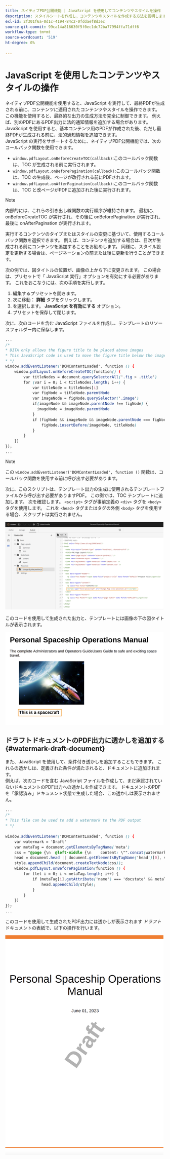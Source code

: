 ```yaml
---
title: ネイティブPDF公開機能 | JavaScript を使用してコンテンツやスタイルを操作
description: スタイルシートを作成し、コンテンツのスタイルを作成する方法を説明します。
exl-id: 2f301f6a-0d1c-4194-84c2-0fddaef8d3ec
source-git-commit: 99ca14a816630f5f0ec1dc72ba77994ffa71dff6
workflow-type: tm+mt
source-wordcount: '519'
ht-degree: 0%

---
```


# JavaScript を使用したコンテンツやスタイルの操作

ネイティブPDF公開機能を使用すると、JavaScript を実行して、最終PDFが生成される前に、コンテンツに適用されたコンテンツやスタイルを操作できます。 この機能を使用すると、最終的な出力の生成方法を完全に制御できます。 例えば、別のPDFにあるPDF出力に法的通知情報を追加する場合があります。 JavaScript を使用すると、基本コンテンツ用のPDFが作成された後、ただし最終PDFが生成される前に、法的通知情報を追加できます。\
JavaScript の実行をサポートするために、ネイティブPDF公開機能では、次のコールバック関数を使用できます。

* `window.pdfLayout.onBeforeCreateTOC(callback)`:このコールバック関数は、TOC が生成される前に実行されます。
* `window.pdfLayout.onBeforePagination(callback)`:このコールバック関数は、TOC の生成後、ページが改行される前にPDFされます。
* `window.pdfLayout.onAfterPagination(callback)`:このコールバック関数は、TOC と改ページがPDFに追加された後に実行されます。

>[!NOTE]
>
>内部的には、これらの引き出し線関数の実行順序が維持されます。 最初に、 onBeforeCreateTOC が実行され、その後に onBeforePagination が実行され、最後に onAfterPagination が実行されます。

実行するコンテンツのタイプまたはスタイルの変更に基づいて、使用するコールバック関数を選択できます。 例えば、コンテンツを追加する場合は、目次が生成される前にコンテンツを追加することをお勧めします。 同様に、スタイル設定を更新する場合は、ページネーションの前または後に更新を行うことができます。

次の例では、図タイトルの位置が、画像の上から下に変更されます。 この場合は、プリセットで「 JavaScript 実行」オプションを有効にする必要があります。 これをおこなうには、次の手順を実行します。

1. 編集するプリセットを開きます。
1. 次に移動： **詳細** タブをクリックします。
1. を選択します。 **JavaScript を有効にする** オプション。
1. プリセットを保存して閉じます。

次に、次のコードを含む JavaScript ファイルを作成し、テンプレートのリソースフォルダー内に保存します。

```css
...
/*
* DITA only allows the figure title to be placed above images 
* This JavaScript code is used to move the figure title below the image
* */
window.addEventListener('DOMContentLoaded', function () {
    window.pdfLayout.onBeforeCreateTOC(function() {
        var titleNodes = document.querySelectorAll('.fig > .title')
        for (var i = 0; i < titleNodes.length; i++) {
            var titleNode = titleNodes[i]
            var figNode = titleNode.parentNode
            var imageNode = figNode.querySelector('.image')
            if(imageNode && imageNode.parentNode !== figNode) {
              imageNode = imageNode.parentNode
            }
            if (figNode && imageNode && imageNode.parentNode === figNode) {
                figNode.insertBefore(imageNode, titleNode)
            }
        }
    })
});
...
```

>[!NOTE]
>
>この `window.addEventListener('DOMContentLoaded', function ()` 関数は、コールバック関数を使用する前に呼び出す必要があります。

次に、このスクリプトは、テンプレート出力の生成に使用されるテンプレートファイルから呼び出す必要がありますPDF。 この例では、TOC テンプレートに追加します。 次を確認します。 `<script>` タグが事前定義の `<div>` タグを `<body>` タグを使用します。 これを `<head>` タグまたはタグの外側 `<body>` タグを使用する場合、スクリプトは実行されません。

<img src="./assets/js-added-resources-template.png" width="500">

このコードを使用して生成された出力と、テンプレートには画像の下の図タイトルが表示されます。

<img src="./assets/fig-title-below-image.png" width="500">

## ドラフトドキュメントのPDF出力に透かしを追加する {#watermark-draft-document}

また、JavaScript を使用して、条件付き透かしを追加することもできます。 これらの透かしは、定義された条件が満たされると、ドキュメントに追加されます。\
例えば、次のコードを含む JavaScript ファイルを作成して、まだ承認されていないドキュメントのPDF出力への透かしを作成できます。 ドキュメントのPDFを「承認済み」ドキュメント状態で生成した場合、この透かしは表示されません。

```css
...
/*
* This file can be used to add a watermark to the PDF output
* */

window.addEventListener('DOMContentLoaded', function () {
    var watermark = 'Draft'
    var metaTag = document.getElementsByTagName('meta')
    css = "@page {\n  @left-middle {\n    content: \"".concat(watermark, "\";\n    z-index: 100;\n    font-family: sans-serif;\n    font-size: 80pt;\n    font-weight: bold;\n    color: gray(0, 0.3);\n    text-align: center;\n    transform: rotate(-54.7deg);\n    position: absolute;\n    left: 0;\n    top: 0;\n    width: 100%;\n    height: 100%;\n  }\n}")
    head = document.head || document.getElementsByTagName('head')[0], style = document.createElement('style');
    style.appendChild(document.createTextNode(css));
    window.pdfLayout.onBeforePagination(function () {
        for (let i = 0; i < metaTag.length; i++) {
            if (metaTag[i].getAttribute('name') === 'docstate' && metaTag[i].getAttribute('value') !== 'Approved') {
                head.appendChild(style);
            }
        }
    })
});
...
```

このコードを使用して生成されたPDF出力には透かしが表示されます *ドラフト* ドキュメントの表紙で、以下の操作を行います。

<img src="./assets/draft-watermark.png" width="500">
